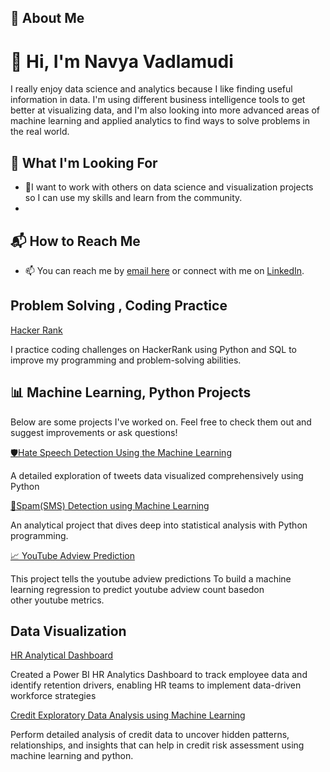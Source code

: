 ## 🌟 About Me

# 👋 Hi, I'm Navya Vadlamudi
I really enjoy data science and analytics because I like finding useful information in data.   I'm using different business intelligence tools to get better at visualizing data, and I'm also looking into more advanced areas of machine learning and applied analytics to find ways to solve problems in the real world.

## 🚀 What I'm Looking For

- 💞I want to work with others on data science and visualization projects so I can use my skills and learn from the community.
- 
## 📬 How to Reach Me
- 📫 You can reach me by [email here](vadlamudinavya19@gmail.com) or connect with me on [LinkedIn](http://linkedin.com/in/navya-vadlamudi).
  
## Problem Solving , Coding Practice

[Hacker Rank](http://hackerrank.com/profile/vadlamudinavya19)

I practice coding challenges on HackerRank using Python and SQL to improve my programming and problem-solving abilities.

## 📊 Machine Learning, Python Projects
Below are some projects I've worked on. Feel free to check them out and suggest improvements or ask questions!

[🛡️Hate Speech Detection Using the Machine Learning](https://github.com/Navya334/Hate_Speech_Detection.git) 

A detailed exploration of tweets data visualized comprehensively using Python 

[💬Spam(SMS) Detection using Machine Learning](https://github.com/Navya334/Ham_Spam_Detection.git)

An analytical project that dives deep into statistical analysis with Python programming.

[📈 YouTube Adview Prediction](https://github.com/Navya334/Youtube_addview_prediction.git)

This project tells the youtube adview predictions To build a machine learning regression to predict youtube adview count basedon other youtube metrics.

## Data Visualization

[HR Analytical Dashboard](https://github.com/Navya334/HR-Dashboard)

Created a Power BI HR Analytics Dashboard to track employee data and identify retention drivers, enabling HR teams to implement data-driven workforce strategies

[Credit Exploratory Data Analysis using Machine Learning](https://github.com/Navya334/Credit_EDA_Project.git)

Perform detailed analysis of credit data to uncover hidden patterns, relationships, and insights that can help in credit risk assessment using machine learning and python.

<!---
This is a ✨ special ✨ repository because its README.md (this file) appears on your GitHub profile.
You can click the Preview link to take a look at your changes.
--->
